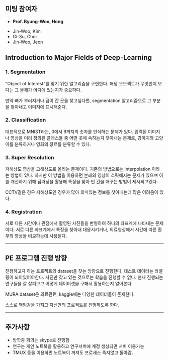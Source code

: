 ## 미팅 참여자
* **Prof. Byung-Woo, Hong**
- Jin-Woo, Kim
- Gi-Su, Choi
- Jin-Woo, Jeon


## Introduction to Major Fields of Deep-Learning

### 1. Segmentation
"Object of Interest"를 찾기 위한 알고리즘을 구현한다. 해당 오브젝트가 무엇인지 보다는 그 물체가 어디에 있는지가 중요하다.

만약 뼈가 부러지거나 금이 간 곳을 찾고싶다면, segmentation 알고리즘으로 그 부분을 찾아내고 이미지에 표시해준다. 

### 2. Classification
대표적으로 MNIST라는, 0에서 9까지의 숫자를 인식하는 문제가 있다. 입력된 이미지나 영상을 미리 정의된 클래스들 중 어떤 곳에 속하는지 찾아내는 문제로, 강아지와 고양이를 분류하거나 영화의 장르를 분류할 수 있다.

### 3. Super Resolution
저해상도 영상을 고해상도로 올리는 문제이다. 기존의 방법으로는 interpolation 이라는 방법이 있다. 하지만 이 방법을 이용하면 본래의 영상이 흐릿해지는 문제가 있으며 이를 개선하기 위해 딥러닝을 활용해 특징을 찾아 빈 칸을 매꾸는 방법이 제시되고있다.

CCTV같은 경우 저해상도인 경우가 많아 의미있는 정보를 찾아내는데 많은 어려움이 있다.

### 4. Registration
서로 다른 시간이나 관점에서 촬영된 사진들을 변형하여 하나의 좌표계에 나타내는 문제이다. 서로 다른 좌표계에서 특징을 찾아내 대응시키거나, 의료영상에서 시간에 따른 환부의 영상을 비교하는데 사용된다.

***

## PE 프로그램 진행 방향
진행하고자 하는 프로젝트의 dataset을 찾는 방향으로 진행한다. 테스트 데이터는 라벨링이 되어있어야한다. 사진만 갖고 있는 것으로는 학습을 진행할 수 없다.
현재 진행되는 연구들을 잘 살펴보고 어떻게 데이터셋을 구해서 활용하는지 알아본다.

MURA dataset은 의료관련, kaggle에는 다양한 데이터들이 존재한다.

스스로 책임감을 가지고 자신만의 프로젝트를 진행하도록 한다.

***

## 추가사항
* 방학중 회의는 skype로 진행함
* 연구는 개인 노트북을 활용하고 연구서버에 계정 생성되면 서버 이용가능
* TMUX 등을 이용하면 노트북이 꺼져도 프로세스 죽지않고 돌아감.

